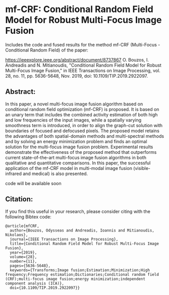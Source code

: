 # mf-CRF: Conditional Random Field Model for Robust Multi-Focus Image Fusion
Includes the code and fused results for the method mf-CRF (Multi-Focus - Conditional Random Field) of the paper:

https://ieeexplore.ieee.org/abstract/document/8737867
O. Bouzos, I. Andreadis and N. Mitianoudis, "Conditional Random Field Model for Robust Multi-Focus Image Fusion," in IEEE Transactions on Image Processing, vol. 28, no. 11, pp. 5636-5648, Nov. 2019, doi: 10.1109/TIP.2019.2922097.

## Abstract:
In this paper, a novel multi-focus image fusion algorithm based on conditional random field optimization (mf-CRF) is proposed. It is based on an unary term that includes the combined activity estimation of both high and low frequencies of the input images, while a spatially varying smoothness term is introduced, in order to align the graph-cut solution with boundaries of focused and defocused pixels. The proposed model retains the advantages of both spatial-domain methods and multi-spectral methods and by solving an energy minimization problem and finds an optimal solution for the multi-focus image fusion problem. Experimental results demonstrate the effectiveness of the proposed method that outperforms current state-of-the-art multi-focus image fusion algorithms in both qualitative and quantitative comparisons. In this paper, the successful application of the mf-CRF model in multi-modal image fusion (visible-infrared and medical) is also presented.

code will be available soon

## Citation:
If you find this useful in your research, please consider citing with the following Bibtex code:

```text
@article{mfCRF,
  author={Bouzos, Odysseas and Andreadis, Ioannis and Mitianoudis, Nikolaos},
  journal={IEEE Transactions on Image Processing}, 
  title={Conditional Random Field Model for Robust Multi-Focus Image Fusion}, 
  year={2019},
  volume={28},
  number={11},
  pages={5636-5648},
  keywords={Transforms;Image fusion;Estimation;Minimization;High frequency;Frequency estimation;Dictionaries;Conditional random field (CRF);multi-focus image fusion;energy minimization;independent component analysis (ICA)},
  doi={10.1109/TIP.2019.2922097}}
